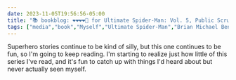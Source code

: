 ```yaml
---
date: 2023-11-05T19:56:56-05:00
title: "📚 bookblog: ❤️❤️❤️❤️🖤 for Ultimate Spider-Man: Vol. 5, Public Scrutiny, by Brian Michael Bendis and Mark Bagley"
tags: ["media","book","Myself","Ultimate Spider-Man","Brian Michael Bendis and Mark Bagley","Spider-Man","Brian Michael Bendis","Mark Bagley"]
---
```


Superhero stories continue to be kind of silly, but this one continues to be fun, so I'm going to keep reading. I'm starting to realize just how little of this series I've read, and it's fun to catch up with things I'd heard about but never actually seen myself.